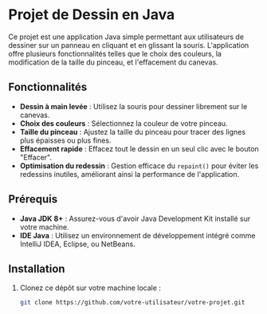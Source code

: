 # Projet de Dessin en Java

Ce projet est une application Java simple permettant aux utilisateurs de dessiner sur un panneau en cliquant et en glissant la souris. L'application offre plusieurs fonctionnalités telles que le choix des couleurs, la modification de la taille du pinceau, et l'effacement du canevas.

## Fonctionnalités

- **Dessin à main levée** : Utilisez la souris pour dessiner librement sur le canevas.
- **Choix des couleurs** : Sélectionnez la couleur de votre pinceau.
- **Taille du pinceau** : Ajustez la taille du pinceau pour tracer des lignes plus épaisses ou plus fines.
- **Effacement rapide** : Effacez tout le dessin en un seul clic avec le bouton "Effacer".
- **Optimisation du redessin** : Gestion efficace du `repaint()` pour éviter les redessins inutiles, améliorant ainsi la performance de l'application.

## Prérequis

- **Java JDK 8+** : Assurez-vous d'avoir Java Development Kit installé sur votre machine.
- **IDE Java** : Utilisez un environnement de développement intégré comme IntelliJ IDEA, Eclipse, ou NetBeans.

## Installation

1. Clonez ce dépôt sur votre machine locale :
   ```bash
   git clone https://github.com/votre-utilisateur/votre-projet.git
